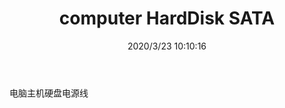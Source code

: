 ﻿---
layout: post 
title: computer HardDisk SATA
tags: 
categories: wire-harness
overview: 
series: 
part_number: KR24
thumb_img: static/202003/290-thumb-20200323181057.jpg
small_img: static/202003/290-20200323181057.jpg
date: 2020/3/23 10:10:16
---


电脑主机硬盘电源线
